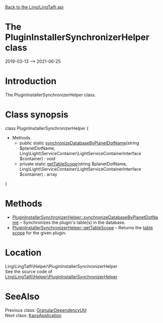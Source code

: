 [Back to the Ling/LingTalfi api](https://github.com/lingtalfi/LingTalfi/blob/master/doc/api/Ling/LingTalfi.md)



The PluginInstallerSynchronizerHelper class
================
2019-03-13 --> 2021-06-25






Introduction
============

The PluginInstallerSynchronizerHelper class.



Class synopsis
==============


class <span class="pl-k">PluginInstallerSynchronizerHelper</span>  {

- Methods
    - public static [synchronizeDatabaseByPlanetDotName](https://github.com/lingtalfi/LingTalfi/blob/master/doc/api/Ling/LingTalfi/Helper/PluginInstallerSynchronizerHelper/synchronizeDatabaseByPlanetDotName.md)(string $planetDotName, Ling\Light\ServiceContainer\LightServiceContainerInterface $container) : void
    - private static [getTableScope](https://github.com/lingtalfi/LingTalfi/blob/master/doc/api/Ling/LingTalfi/Helper/PluginInstallerSynchronizerHelper/getTableScope.md)(string $planetDotName, Ling\Light\ServiceContainer\LightServiceContainerInterface $container) : array

}






Methods
==============

- [PluginInstallerSynchronizerHelper::synchronizeDatabaseByPlanetDotName](https://github.com/lingtalfi/LingTalfi/blob/master/doc/api/Ling/LingTalfi/Helper/PluginInstallerSynchronizerHelper/synchronizeDatabaseByPlanetDotName.md) &ndash; Synchronizes the plugin's table(s) in the database.
- [PluginInstallerSynchronizerHelper::getTableScope](https://github.com/lingtalfi/LingTalfi/blob/master/doc/api/Ling/LingTalfi/Helper/PluginInstallerSynchronizerHelper/getTableScope.md) &ndash; Returns the [table scope](https://github.com/lingtalfi/TheBar/blob/master/discussions/table-scope.md) for the given plugin.





Location
=============
Ling\LingTalfi\Helper\PluginInstallerSynchronizerHelper<br>
See the source code of [Ling\LingTalfi\Helper\PluginInstallerSynchronizerHelper](https://github.com/lingtalfi/LingTalfi/blob/master/Helper/PluginInstallerSynchronizerHelper.php)



SeeAlso
==============
Previous class: [GranularDependencyUtil](https://github.com/lingtalfi/LingTalfi/blob/master/doc/api/Ling/LingTalfi/GranularDependency/GranularDependencyUtil.md)<br>Next class: [KaosApplication](https://github.com/lingtalfi/LingTalfi/blob/master/doc/api/Ling/LingTalfi/Kaos/Application/KaosApplication.md)<br>
